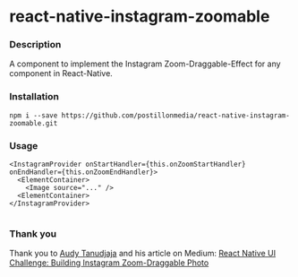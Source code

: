 # react-native-instagram-zoomable

### Description

A component to implement the Instagram Zoom-Draggable-Effect for any component in React-Native.


### Installation

```shell
npm i --save https://github.com/postillonmedia/react-native-instagram-zoomable.git
```


### Usage

```shell
<InstagramProvider onStartHandler={this.onZoomStartHandler} onEndHandler={this.onZoomEndHandler}>
  <ElementContainer>
    <Image source="..." />
  <ElementContainer>
</InstagramProvider>
            
```


### Thank you

Thank you to [Audy Tanudjaja](https://medium.com/@audytanudjaja) and his article on Medium: [React Native UI Challenge: Building Instagram Zoom-Draggable Photo](https://medium.com/@audytanudjaja/react-native-ui-challenge-building-instagram-zoom-draggable-photo-9127413b1d29)
